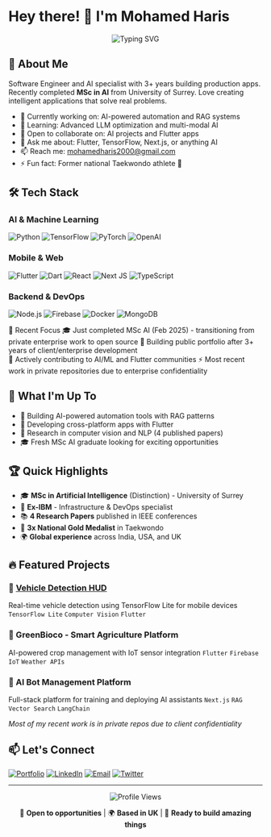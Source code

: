 # Hey there! 👋 I'm Mohamed Haris

<div align="center">
  <img src="https://readme-typing-svg.herokuapp.com?font=Fira+Code&pause=1000&color=2E96F7&center=true&vCenter=true&width=435&lines=AI+%26+ML+Engineer;Full-Stack+Developer;Flutter+Specialist;MSc+AI+Graduate" alt="Typing SVG" />
</div>

## 🚀 About Me

Software Engineer and AI specialist with 3+ years building production apps. Recently completed **MSc in AI** from University of Surrey. Love creating intelligent applications that solve real problems.

- 🔭 Currently working on: AI-powered automation and RAG systems
- 🌱 Learning: Advanced LLM optimization and multi-modal AI
- 👯 Open to collaborate on: AI projects and Flutter apps
- 💬 Ask me about: Flutter, TensorFlow, Next.js, or anything AI
- 📫 Reach me: mohamedharis2000@gmail.com
- ⚡ Fun fact: Former national Taekwondo athlete 🥋

## 🛠️ Tech Stack

### AI & Machine Learning
![Python](https://img.shields.io/badge/Python-3776AB?style=for-the-badge&logo=python&logoColor=white)
![TensorFlow](https://img.shields.io/badge/TensorFlow-FF6F00?style=for-the-badge&logo=tensorflow&logoColor=white)
![PyTorch](https://img.shields.io/badge/PyTorch-EE4C2C?style=for-the-badge&logo=pytorch&logoColor=white)
![OpenAI](https://img.shields.io/badge/OpenAI-412991?style=for-the-badge&logo=openai&logoColor=white)

### Mobile & Web
![Flutter](https://img.shields.io/badge/Flutter-02569B?style=for-the-badge&logo=flutter&logoColor=white)
![Dart](https://img.shields.io/badge/Dart-0175C2?style=for-the-badge&logo=dart&logoColor=white)
![React](https://img.shields.io/badge/React-20232A?style=for-the-badge&logo=react&logoColor=61DAFB)
![Next JS](https://img.shields.io/badge/Next-black?style=for-the-badge&logo=next.js&logoColor=white)
![TypeScript](https://img.shields.io/badge/TypeScript-007ACC?style=for-the-badge&logo=typescript&logoColor=white)

### Backend & DevOps
![Node.js](https://img.shields.io/badge/Node.js-339933?style=for-the-badge&logo=nodedotjs&logoColor=white)
![Firebase](https://img.shields.io/badge/Firebase-FFCA28?style=for-the-badge&logo=firebase&logoColor=black)
![Docker](https://img.shields.io/badge/Docker-2496ED?style=for-the-badge&logo=docker&logoColor=white)
![MongoDB](https://img.shields.io/badge/MongoDB-47A248?style=for-the-badge&logo=mongodb&logoColor=white)

🎯 Recent Focus
🎓 Just completed MSc AI (Feb 2025) - transitioning from private enterprise work to open source
🚀 Building public portfolio after 3+ years of client/enterprise development  
🤝 Actively contributing to AI/ML and Flutter communities
⚡ Most recent work in private repositories due to enterprise confidentiality

## 🚀 What I'm Up To

- 🤖 Building AI-powered automation tools with RAG patterns
- 📱 Developing cross-platform apps with Flutter
- 🔬 Research in computer vision and NLP (4 published papers)
- 🎓 Fresh MSc AI graduate looking for exciting opportunities

## 🏆 Quick Highlights

- 🎓 **MSc in Artificial Intelligence** (Distinction) - University of Surrey
- 🏢 **Ex-IBM** - Infrastructure & DevOps specialist
- 📚 **4 Research Papers** published in IEEE conferences
- 🥇 **3x National Gold Medalist** in Taekwondo
- 🌍 **Global experience** across India, USA, and UK

## 🔥 Featured Projects

### 🚗 [Vehicle Detection HUD](https://link.springer.com/chapter/10.1007/978-981-19-7874-6_47)
Real-time vehicle detection using TensorFlow Lite for mobile devices
`TensorFlow Lite` `Computer Vision` `Flutter`

### 🌱 GreenBioco - Smart Agriculture Platform
AI-powered crop management with IoT sensor integration
`Flutter` `Firebase` `IoT` `Weather APIs`

### 🤖 AI Bot Management Platform
Full-stack platform for training and deploying AI assistants
`Next.js` `RAG` `Vector Search` `LangChain`

*Most of my recent work is in private repos due to client confidentiality*

## 📫 Let's Connect

[![Portfolio](https://img.shields.io/badge/Portfolio-FF5722?style=for-the-badge&logo=todoist&logoColor=white)](https://mohamedharis.tech)
[![LinkedIn](https://img.shields.io/badge/LinkedIn-0077B5?style=for-the-badge&logo=linkedin&logoColor=white)](https://linkedin.com/in/mohamedharis-k/)
[![Email](https://img.shields.io/badge/Email-D14836?style=for-the-badge&logo=gmail&logoColor=white)](mailto:mohamedharis2000@gmail.com)
[![Twitter](https://img.shields.io/badge/Twitter-1DA1F2?style=for-the-badge&logo=twitter&logoColor=white)](https://x.com/mohamedharis_)

---

<div align="center">
  <img src="https://komarev.com/ghpvc/?username=YOUR_GITHUB_USERNAME&color=blue&style=flat-square&label=Profile+Views" alt="Profile Views" />
  
  💼 **Open to opportunities** | 🌍 **Based in UK** | 🚀 **Ready to build amazing things**
</div>
